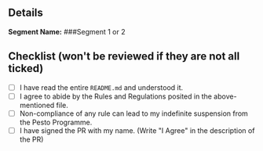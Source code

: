 ## Details
**Segment Name:** ###Segment 1 or 2

## Checklist (won't be reviewed if they are not all ticked)
- [ ] I have read the entire `README.md` and understood it.
- [ ] I agree to abide by the Rules and Regulations posited in the above-mentioned file.
- [ ] Non-compliance of any rule can lead to my indefinite suspension from the Pesto Programme.
- [ ] I have signed the PR with my name. (Write "I Agree" in the description of the PR)